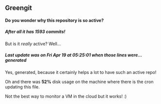 ## Greengit

#### Do you wonder why this repository is so active?

##### After all it has 1593 commits!

But is it *really* active? Well...

##### Last update was on Fri Apr 19 at 05:25:01 when those lines were... generated

Yes, generated, because it certainly helps a lot to have such an active repo!

Oh and there was **52%** disk usage on the machine
where there is the cron updating this file.

Not the best way to monitor a VM in the cloud but it works! :)
